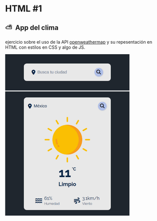 # HTML #1
## ⛅&nbsp;&nbsp;App del clima
ejercicio sobre el uso de la API [openweathermap](https://openweathermap.org/) y su repesentación en HTML con estilos en CSS y algo de JS.

<img src="screenshoots/screen-0.jpeg"
  alt="Markdown Monster icon"
  style="width: 400px;" />
<br>
<img src="screenshoots/screen-1.jpeg"
  alt="Markdown Monster icon"
  style="width: 400px;" />